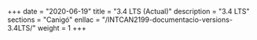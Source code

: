 +++
date        = "2020-06-19"
title       = "3.4 LTS (Actual)"
description = "3.4 LTS"
sections    = "Canigó"
enllac		= "/INTCAN2199-documentacio-versions-3.4LTS/"
weight		= 1
+++
